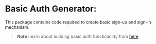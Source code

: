 
# Basic Auth Generator:
This package contains code required to create basic sign-up and sign-in mechanism.

> **Note** Learn about building basic auth functioanlity from [here]('https://www.youtube.com/watch?v=b91XgdyX-SM&ab_channel=codedamn')